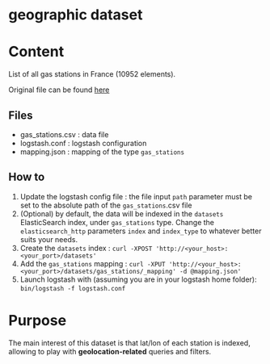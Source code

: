geographic dataset
======================

# Content

List of all gas stations in France (10952 elements).

Original file can be found [here](https://www.data.gouv.fr/fr/datasets/stations-services-en-france)

## Files

* gas_stations.csv : data file
* logstash.conf : logstash configuration
* mapping.json : mapping of the type `gas_stations`

## How to

1. Update the logstash config file : the file input `path` parameter must be set to the absolute path of the `gas_stations`.csv file
2. (Optional) by default, the data will be indexed in the `datasets` ElasticSearch index, under `gas_stations` type. Change the `elasticsearch_http` parameters `index` and `index_type` to whatever better suits your needs.
3. Create the `datasets` index :
    `curl -XPOST 'http://<your_host>:<your_port>/datasets'`
4. Add the `gas_stations` mapping :
    `curl -XPUT 'http://<your_host>:<your_port>/datasets/gas_stations/_mapping' -d @mapping.json'`
5. Launch logstash with (assuming you are in your logstash home folder):
    `bin/logstash -f logstash.conf`

# Purpose

The main interest of this dataset is that lat/lon of each station is indexed, allowing to play with **geolocation-related** queries and filters.
